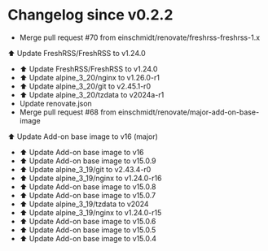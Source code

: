 # Changelog since v0.2.2
- Merge pull request #70 from einschmidt/renovate/freshrss-freshrss-1.x

⬆️ Update FreshRSS/FreshRSS to v1.24.0 
- ⬆️ Update FreshRSS/FreshRSS to v1.24.0 
- ⬆️ Update alpine_3_20/nginx to v1.26.0-r1 
- ⬆️ Update alpine_3_20/git to v2.45.1-r0 
- ⬆️ Update alpine_3_20/tzdata to v2024a-r1 
- Update renovate.json 
- Merge pull request #68 from einschmidt/renovate/major-add-on-base-image

⬆️ Update Add-on base image to v16 (major) 
- ⬆️ Update Add-on base image to v16 
- ⬆️ Update Add-on base image to v15.0.9 
- ⬆️ Update alpine_3_19/git to v2.43.4-r0 
- ⬆️ Update alpine_3_19/nginx to v1.24.0-r16 
- ⬆️ Update Add-on base image to v15.0.8 
- ⬆️ Update Add-on base image to v15.0.7 
- ⬆️ Update alpine_3_19/tzdata to v2024 
- ⬆️ Update alpine_3_19/nginx to v1.24.0-r15 
- ⬆️ Update Add-on base image to v15.0.6 
- ⬆️ Update Add-on base image to v15.0.5 
- ⬆️ Update Add-on base image to v15.0.4 
